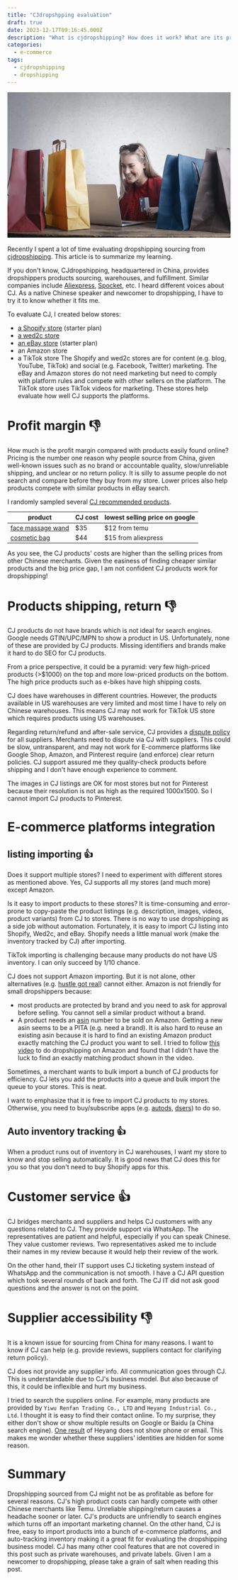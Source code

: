 ```yaml
---
title: "CJdropshpping evaluation"
draft: true
date: 2023-12-17T09:16:45.000Z
description: "What is cjdropshipping? How does it work? What are its pros and cons?"
categories:
  - e-commerce
tags:
  - cjdropshipping
  - dropshipping
---
```


![Image alt](girl-and-shopping-bags.jpg)

Recently I spent a lot of time evaluating dropshipping sourcing from [cjdropshipping](https://www.cjdropshipping.com/). This article is to summarize my learning.

If you don't know, CJdropshipping, headquartered in China, provides dropshippers products sourcing, warehouses, and fulfillment. Similar companies include [Aliexpress](aliexpress.com/), [Spocket](https://www.spocket.co/), etc. I heard different voices about CJ. As a native Chinese speaker and newcomer to dropshipping, I have to try it to know whether it fits me.

To evaluate CJ, I created below stores:
* [a Shopify store](https://jetjone.myshopify.com/) (starter plan)
* [a wed2c store](https://jetjone2.wed2c.com/)
* [an eBay store](https://www.ebay.com/str/jetjone) (starter plan)
* an Amazon store
* a TikTok store
The Shopify and wed2c stores are for content (e.g. blog, YouTube, TikTok) and social (e.g. Facebook, Twitter) marketing. The eBay and Amazon stores do not need marketing but need to comply with platform rules and compete with other sellers on the platform. The TikTok store uses TikTok videos for marketing. These stores help evaluate how well CJ supports the platforms.


# Profit margin :thumbsdown:
How much is the profit margin compared with products easily found online? Pricing is the number one reason why people source from China, given well-known issues such as no brand or accountable quality, slow/unreliable shipping, and unclear or no return policy. It is silly to assume people do not search and compare before they buy from my store. Lower prices also help products compete with similar products in eBay search.

I randomly sampled several [CJ recommended products](https://www.cjdropshipping.com/boards.html?id=7629).

| product | CJ cost | lowest selling price on google |
|-|-|-|
| [face massage wand](https://www.cjdropshipping.com/product/bone-conduction-speaker-hummingbird-speaker-bone-conduction-audio-speaker-bluetooth-tws-wireless-audio-p-315923C4-CE4D-4FFA-BF55-9D8249EDFBB0.html?push_id=&list=1) | $35 | $12 from temu |
| [cosmetic bag](https://www.cjdropshipping.com/product/smart-led-cosmetic-case-with-mirror-cosmetic-bag-large-capacity-fashion-portable-storage-bag-travel-makeup-bags-p-1553697601147645952.html?push_id=&list=1) | $44 | $15 from aliexpress |

As you see, the CJ products' costs are higher than the selling prices from other Chinese merchants. Given the easiness of finding cheaper similar products and the big price gap, I am not confident CJ products work for dropshipping!

# Products shipping, return :thumbsdown:
CJ products do not have brands which is not ideal for search engines. Google needs GTIN/UPC/MPN to show a product in US. Unfortunately, none of these are provided by CJ products. Missing identifiers and brands make it hard to do SEO for CJ products.

From a price perspective, it could be a pyramid: very few high-priced products (>$1000) on the top and more low-priced products on the bottom. The high price products such as e-bikes have high shipping costs.

CJ does have warehouses in different countries. However, the products available in US warehouses are very limited and most time I have to rely on Chinese warehouses. This means CJ may not work for TikTok US store which requires products using US warehouses.

Regarding return/refund and after-sale service, CJ provides a [dispute policy](https://cjdropshipping.com/article-details/172) for all suppliers. Merchants need to dispute via CJ with suppliers. This could be slow, untransparent, and may not work for E-commerce platforms like Google Shop, Amazon, and Pinterest require (and enforce) clear return policies. CJ support assured me they quality-check products before shipping and I don't have enough experience to comment.

The images in CJ listings are OK for most stores but not for Pinterest because their resolution is not as high as the required 1000x1500. So I cannot import CJ products to Pinterest.

# E-commerce platforms integration 
## listing importing :thumbsup:
Does it support multiple stores? I need to experiment with different stores as mentioned above. Yes, CJ supports all my stores (and much more) except Amazon.

Is it easy to import products to these stores? It is time-consuming and error-prone to copy-paste the product listings (e.g. description, images, videos, product variants) from CJ to stores. There is no way to use dropshipping as a side job without automation. Fortunately, it is easy to import CJ listing into Shopify, Wed2c, and eBay. Shopify needs a little manual work (make the inventory tracked by CJ) after importing.

TikTok importing is challenging because many products do not have US inventory. I can only succeed by 1/10 chance.

CJ does not support Amazon importing. But it is not alone, other alternatives (e.g. [hustle got real](https://hustlegotreal.com/en/)) cannot either. Amazon is not friendly for small dropshippers because:
* most products are protected by brand and you need to ask for approval before selling. You cannot sell a similar product without a brand.
* A product needs an [asin](https://en.wikipedia.org/wiki/Amazon_Standard_Identification_Number) number to be sold on Amazon. Getting a new asin seems to be a PITA (e.g. need a brand). It is also hard to reuse an existing asin because it is hard to find an existing Amazon product exactly matching the CJ product you want to sell. I tried to follow [this video](https://www.youtube.com/watch?v=AQpLLURpgAM) to do dropshipping on Amazon and found that I didn't have the luck to find an exactly matching product shown in the video.

Sometimes, a merchant wants to bulk import a bunch of CJ products for efficiency. CJ lets you add the products into a queue and bulk import the queue to your stores. This is neat.  

I want to emphasize that it is free to import CJ products to my stores. Otherwise, you need to buy/subscribe apps (e.g. [autods](https://www.autods.com/), [dsers](https://www.dsers.com/)) to do so. 

## Auto inventory tracking :thumbsup:
When a product runs out of inventory in CJ warehouses, I want my store to know and stop selling automatically. It is good news that CJ does this for you so that you don't need to buy Shopify apps for this.

# Customer service :thumbsup:
CJ bridges merchants and suppliers and helps CJ customers with any questions related to CJ. They provide support via WhatsApp. The representatives are patient and helpful, especially if you can speak Chinese. They value customer reviews. Two representatives asked me to include their names in my review because it would help their review of the work.

On the other hand, their IT support uses CJ ticketing system instead of WhatsApp and the communication is not smooth. I have a CJ API question which took several rounds of back and forth. The CJ IT did not ask good questions and the answer is not on the point.


# Supplier accessibility :thumbsdown:
It is a known issue for sourcing from China for many reasons. I want to know if CJ can help (e.g. provide reviews, suppliers contact for clarifying return policy).

CJ does not provide any supplier info. All communication goes through CJ. This is understandable due to CJ's business model. But also because of this, it could be inflexible and hurt my business.

I tried to search the suppliers online. For example, many products are provided by `Yiwu Renfan Trading Co., LTD` and `Heyang Industrial Co., Ltd`. I thought it is easy to find their contact online. To my surprise, they either don't show or show multiple results on Google or Baidu (a China search engine). [One result](https://www.ltddir.com/companies/heyang-supply-chain-hk-co-limited/) of Heyang does not show phone or email. This makes me wonder whether these suppliers' identities are hidden for some reason.


# Summary

Dropshipping sourced from CJ might not be as profitable as before for several reasons. CJ's high product costs can hardly compete with other Chinese merchants like Temu. Unreliable shipping/return causes a headache sooner or later. CJ's products are unfriendly to search engines which turns off an important marketing channel. On the other hand, CJ is free, easy to import products into a bunch of e-commerce platforms, and auto-tracking inventory making it a great fit for evaluating the dropshipping business model. CJ has many other cool features that are not covered in this post such as private warehouses, and private labels. Given I am a newcomer to dropshipping, please take a grain of salt when reading this post.